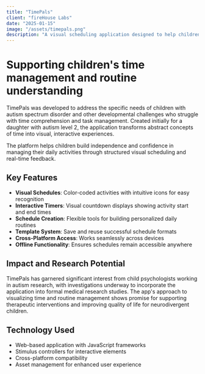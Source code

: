 ```yaml
---
title: "TimePals"
client: "fireHouse Labs"
date: "2025-01-15"
image: "/assets/timepals.png"
description: "A visual scheduling application designed to help children with autism and other developmental needs understand and follow daily routines through interactive timers and color-coded activities."
---
```


# Supporting children's time management and routine understanding

TimePals was developed to address the specific needs of children with autism spectrum disorder and other developmental challenges who struggle with time comprehension and task management. Created initially for a daughter with autism level 2, the application transforms abstract concepts of time into visual, interactive experiences.

The platform helps children build independence and confidence in managing their daily activities through structured visual scheduling and real-time feedback.

## Key Features

- **Visual Schedules**: Color-coded activities with intuitive icons for easy recognition
- **Interactive Timers**: Visual countdown displays showing activity start and end times
- **Schedule Creation**: Flexible tools for building personalized daily routines
- **Template System**: Save and reuse successful schedule formats
- **Cross-Platform Access**: Works seamlessly across devices
- **Offline Functionality**: Ensures schedules remain accessible anywhere

## Impact and Research Potential

TimePals has garnered significant interest from child psychologists working in autism research, with investigations underway to incorporate the application into formal medical research studies. The app's approach to visualizing time and routine management shows promise for supporting therapeutic interventions and improving quality of life for neurodivergent children.

## Technology Used

- Web-based application with JavaScript frameworks
- Stimulus controllers for interactive elements
- Cross-platform compatibility
- Asset management for enhanced user experience
